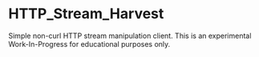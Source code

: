 # HTTP_Stream_Harvest
Simple non-curl HTTP stream manipulation client. 
This is an experimental Work-In-Progress for educational purposes only.

